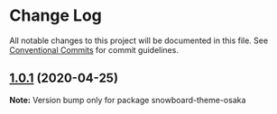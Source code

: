 # Change Log

All notable changes to this project will be documented in this file.
See [Conventional Commits](https://conventionalcommits.org) for commit guidelines.

## [1.0.1](https://github.com/bukalapak/snowboard/compare/snowboard-theme-osaka@1.0.0...snowboard-theme-osaka@1.0.1) (2020-04-25)

**Note:** Version bump only for package snowboard-theme-osaka
